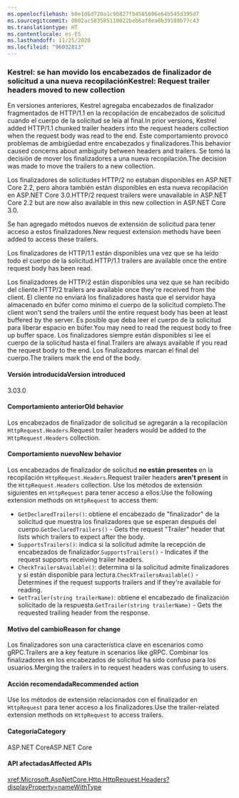```yaml
---
ms.openlocfilehash: b0e1d6d720a1c9b827fb4585606e64b545d395d7
ms.sourcegitcommit: 0802ac583585110022beb6af8ea0b39188b77c43
ms.translationtype: HT
ms.contentlocale: es-ES
ms.lasthandoff: 11/25/2020
ms.locfileid: "96032813"
---
```

### <a name="kestrel-request-trailer-headers-moved-to-new-collection"></a><span data-ttu-id="6d9fe-101">Kestrel: se han movido los encabezados de finalizador de solicitud a una nueva recopilación</span><span class="sxs-lookup"><span data-stu-id="6d9fe-101">Kestrel: Request trailer headers moved to new collection</span></span>

<span data-ttu-id="6d9fe-102">En versiones anteriores, Kestrel agregaba encabezados de finalizador fragmentados de HTTP/1.1 en la recopilación de encabezados de solicitud cuando el cuerpo de la solicitud se leía al final.</span><span class="sxs-lookup"><span data-stu-id="6d9fe-102">In prior versions, Kestrel added HTTP/1.1 chunked trailer headers into the request headers collection when the request body was read to the end.</span></span> <span data-ttu-id="6d9fe-103">Este comportamiento provocó problemas de ambigüedad entre encabezados y finalizadores.</span><span class="sxs-lookup"><span data-stu-id="6d9fe-103">This behavior caused concerns about ambiguity between headers and trailers.</span></span> <span data-ttu-id="6d9fe-104">Se tomó la decisión de mover los finalizadores a una nueva recopilación.</span><span class="sxs-lookup"><span data-stu-id="6d9fe-104">The decision was made to move the trailers to a new collection.</span></span>

<span data-ttu-id="6d9fe-105">Los finalizadores de solicitudes HTTP/2 no estaban disponibles en ASP.NET Core 2.2, pero ahora también están disponibles en esta nueva recopilación en ASP.NET Core 3.0.</span><span class="sxs-lookup"><span data-stu-id="6d9fe-105">HTTP/2 request trailers were unavailable in ASP.NET Core 2.2 but are now also available in this new collection in ASP.NET Core 3.0.</span></span>

<span data-ttu-id="6d9fe-106">Se han agregado métodos nuevos de extensión de solicitud para tener acceso a estos finalizadores.</span><span class="sxs-lookup"><span data-stu-id="6d9fe-106">New request extension methods have been added to access these trailers.</span></span>

<span data-ttu-id="6d9fe-107">Los finalizadores de HTTP/1.1 están disponibles una vez que se ha leído todo el cuerpo de la solicitud.</span><span class="sxs-lookup"><span data-stu-id="6d9fe-107">HTTP/1.1 trailers are available once the entire request body has been read.</span></span>

<span data-ttu-id="6d9fe-108">Los finalizadores de HTTP/2 están disponibles una vez que se han recibido del cliente.</span><span class="sxs-lookup"><span data-stu-id="6d9fe-108">HTTP/2 trailers are available once they're received from the client.</span></span> <span data-ttu-id="6d9fe-109">El cliente no enviará los finalizadores hasta que el servidor haya almacenado en búfer como mínimo el cuerpo de la solicitud completo.</span><span class="sxs-lookup"><span data-stu-id="6d9fe-109">The client won't send the trailers until the entire request body has been at least buffered by the server.</span></span> <span data-ttu-id="6d9fe-110">Es posible que deba leer el cuerpo de la solicitud para liberar espacio en búfer.</span><span class="sxs-lookup"><span data-stu-id="6d9fe-110">You may need to read the request body to free up buffer space.</span></span> <span data-ttu-id="6d9fe-111">Los finalizadores siempre están disponibles si lee el cuerpo de la solicitud hasta el final.</span><span class="sxs-lookup"><span data-stu-id="6d9fe-111">Trailers are always available if you read the request body to the end.</span></span> <span data-ttu-id="6d9fe-112">Los finalizadores marcan el final del cuerpo.</span><span class="sxs-lookup"><span data-stu-id="6d9fe-112">The trailers mark the end of the body.</span></span>

#### <a name="version-introduced"></a><span data-ttu-id="6d9fe-113">Versión introducida</span><span class="sxs-lookup"><span data-stu-id="6d9fe-113">Version introduced</span></span>

<span data-ttu-id="6d9fe-114">3.0</span><span class="sxs-lookup"><span data-stu-id="6d9fe-114">3.0</span></span>

#### <a name="old-behavior"></a><span data-ttu-id="6d9fe-115">Comportamiento anterior</span><span class="sxs-lookup"><span data-stu-id="6d9fe-115">Old behavior</span></span>

<span data-ttu-id="6d9fe-116">Los encabezados de finalizador de solicitud se agregarán a la recopilación `HttpRequest.Headers`.</span><span class="sxs-lookup"><span data-stu-id="6d9fe-116">Request trailer headers would be added to the `HttpRequest.Headers` collection.</span></span>

#### <a name="new-behavior"></a><span data-ttu-id="6d9fe-117">Comportamiento nuevo</span><span class="sxs-lookup"><span data-stu-id="6d9fe-117">New behavior</span></span>

<span data-ttu-id="6d9fe-118">Los encabezados de finalizador de solicitud **no están presentes** en la recopilación `HttpRequest.Headers`.</span><span class="sxs-lookup"><span data-stu-id="6d9fe-118">Request trailer headers **aren't present** in the `HttpRequest.Headers` collection.</span></span> <span data-ttu-id="6d9fe-119">Use los métodos de extensión siguientes en `HttpRequest` para tener acceso a ellos:</span><span class="sxs-lookup"><span data-stu-id="6d9fe-119">Use the following extension methods on `HttpRequest` to access them:</span></span>

- <span data-ttu-id="6d9fe-120">`GetDeclaredTrailers()`: obtiene el encabezado de "finalizador" de la solicitud que muestra los finalizadores que se esperan después del cuerpo.</span><span class="sxs-lookup"><span data-stu-id="6d9fe-120">`GetDeclaredTrailers()` - Gets the request "Trailer" header that lists which trailers to expect after the body.</span></span>
- <span data-ttu-id="6d9fe-121">`SupportsTrailers()`: indica si la solicitud admite la recepción de encabezados de finalizador.</span><span class="sxs-lookup"><span data-stu-id="6d9fe-121">`SupportsTrailers()` - Indicates if the request supports receiving trailer headers.</span></span>
- <span data-ttu-id="6d9fe-122">`CheckTrailersAvailable()`: determina si la solicitud admite finalizadores y si están disponible para lectura.</span><span class="sxs-lookup"><span data-stu-id="6d9fe-122">`CheckTrailersAvailable()` - Determines if the request supports trailers and if they're available for reading.</span></span>
- <span data-ttu-id="6d9fe-123">`GetTrailer(string trailerName)`: obtiene el encabezado de finalización solicitado de la respuesta.</span><span class="sxs-lookup"><span data-stu-id="6d9fe-123">`GetTrailer(string trailerName)` - Gets the requested trailing header from the response.</span></span>

#### <a name="reason-for-change"></a><span data-ttu-id="6d9fe-124">Motivo del cambio</span><span class="sxs-lookup"><span data-stu-id="6d9fe-124">Reason for change</span></span>

<span data-ttu-id="6d9fe-125">Los finalizadores son una característica clave en escenarios como gRPC.</span><span class="sxs-lookup"><span data-stu-id="6d9fe-125">Trailers are a key feature in scenarios like gRPC.</span></span> <span data-ttu-id="6d9fe-126">Combinar los finalizadores en los encabezados de solicitud ha sido confuso para los usuarios.</span><span class="sxs-lookup"><span data-stu-id="6d9fe-126">Merging the trailers in to request headers was confusing to users.</span></span>

#### <a name="recommended-action"></a><span data-ttu-id="6d9fe-127">Acción recomendada</span><span class="sxs-lookup"><span data-stu-id="6d9fe-127">Recommended action</span></span>

<span data-ttu-id="6d9fe-128">Use los métodos de extensión relacionados con el finalizador en `HttpRequest` para tener acceso a los finalizadores.</span><span class="sxs-lookup"><span data-stu-id="6d9fe-128">Use the trailer-related extension methods on `HttpRequest` to access trailers.</span></span>

#### <a name="category"></a><span data-ttu-id="6d9fe-129">Categoría</span><span class="sxs-lookup"><span data-stu-id="6d9fe-129">Category</span></span>

<span data-ttu-id="6d9fe-130">ASP.NET Core</span><span class="sxs-lookup"><span data-stu-id="6d9fe-130">ASP.NET Core</span></span>

#### <a name="affected-apis"></a><span data-ttu-id="6d9fe-131">API afectadas</span><span class="sxs-lookup"><span data-stu-id="6d9fe-131">Affected APIs</span></span>

<xref:Microsoft.AspNetCore.Http.HttpRequest.Headers?displayProperty=nameWithType>

<!--

#### Affected APIs

`P:Microsoft.AspNetCore.Http.HttpRequest.Headers`

-->
